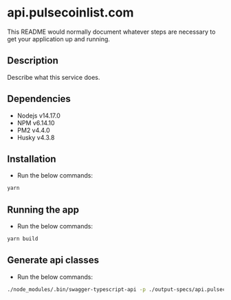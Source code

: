 # api.pulsecoinlist.com

This README would normally document whatever steps are necessary to get your application up and running.

## Description

Describe what this service does.

## Dependencies

* Nodejs v14.17.0
* NPM v6.14.10
* PM2 v4.4.0
* Husky v4.3.8

## Installation

* Run the below commands:

```bash
yarn
```

## Running the app

* Run the below commands:

```bash
yarn build
```

## Generate api classes

* Run the below commands:

```bash
./node_modules/.bin/swagger-typescript-api -p ./output-specs/api.pulsecoinlist.com.json -o ./output-specs/ -n api.pulsecoinlist.com.ts --axios --responses --module-name-index 2
```